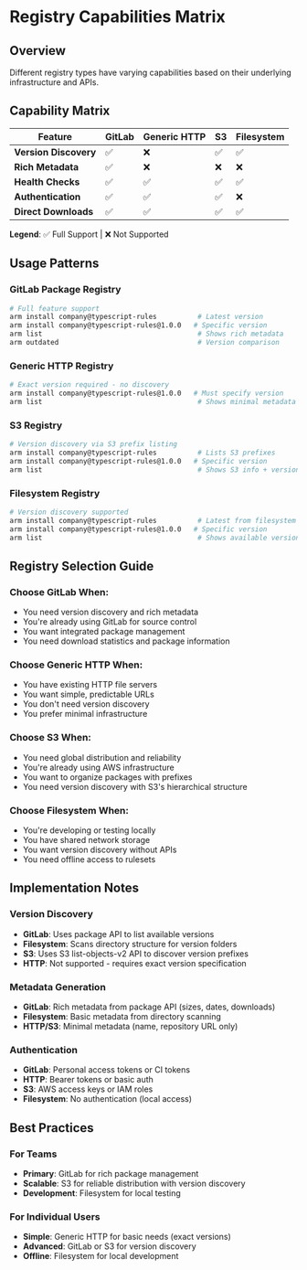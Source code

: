 # Registry Capabilities Matrix

## Overview

Different registry types have varying capabilities based on their underlying infrastructure and APIs.

## Capability Matrix

| Feature | GitLab | Generic HTTP | S3 | Filesystem |
|---------|--------|--------------|----|-----------|
| **Version Discovery** | ✅ | ❌ | ✅ | ✅ |
| **Rich Metadata** | ✅ | ❌ | ❌ | ❌ |
| **Health Checks** | ✅ | ✅ | ✅ | ✅ |
| **Authentication** | ✅ | ✅ | ✅ | ❌ |
| **Direct Downloads** | ✅ | ✅ | ✅ | ✅ |

**Legend**: ✅ Full Support | ❌ Not Supported

## Usage Patterns

### GitLab Package Registry
```bash
# Full feature support
arm install company@typescript-rules          # Latest version
arm install company@typescript-rules@1.0.0   # Specific version
arm list                                      # Shows rich metadata
arm outdated                                  # Version comparison
```

### Generic HTTP Registry
```bash
# Exact version required - no discovery
arm install company@typescript-rules@1.0.0   # Must specify version
arm list                                      # Shows minimal metadata
```

### S3 Registry
```bash
# Version discovery via S3 prefix listing
arm install company@typescript-rules          # Lists S3 prefixes
arm install company@typescript-rules@1.0.0   # Specific version
arm list                                      # Shows S3 info + versions
```

### Filesystem Registry
```bash
# Version discovery supported
arm install company@typescript-rules          # Latest from filesystem
arm install company@typescript-rules@1.0.0   # Specific version
arm list                                      # Shows available versions
```

## Registry Selection Guide

### Choose GitLab When:
- You need version discovery and rich metadata
- You're already using GitLab for source control
- You want integrated package management
- You need download statistics and package information

### Choose Generic HTTP When:
- You have existing HTTP file servers
- You want simple, predictable URLs
- You don't need version discovery
- You prefer minimal infrastructure

### Choose S3 When:
- You need global distribution and reliability
- You're already using AWS infrastructure
- You want to organize packages with prefixes
- You need version discovery with S3's hierarchical structure

### Choose Filesystem When:
- You're developing or testing locally
- You have shared network storage
- You want version discovery without APIs
- You need offline access to rulesets

## Implementation Notes

### Version Discovery
- **GitLab**: Uses package API to list available versions
- **Filesystem**: Scans directory structure for version folders
- **S3**: Uses S3 list-objects-v2 API to discover version prefixes
- **HTTP**: Not supported - requires exact version specification

### Metadata Generation
- **GitLab**: Rich metadata from package API (sizes, dates, downloads)
- **Filesystem**: Basic metadata from directory scanning
- **HTTP/S3**: Minimal metadata (name, repository URL only)

### Authentication
- **GitLab**: Personal access tokens or CI tokens
- **HTTP**: Bearer tokens or basic auth
- **S3**: AWS access keys or IAM roles
- **Filesystem**: No authentication (local access)

## Best Practices

### For Teams
- **Primary**: GitLab for rich package management
- **Scalable**: S3 for reliable distribution with version discovery
- **Development**: Filesystem for local testing

### For Individual Users
- **Simple**: Generic HTTP for basic needs (exact versions)
- **Advanced**: GitLab or S3 for version discovery
- **Offline**: Filesystem for local development

